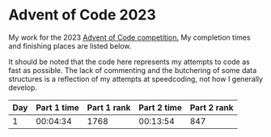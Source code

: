 # Advent of Code 2023

My work for the 2023 [Advent of Code competition.](https://adventofcode.com) My completion times and finishing places are listed below.  

It should be noted that the code here represents my attempts to code as fast as possible. The lack of commenting and the butchering of some data structures is a reflection of my attempts at speedcoding, not how I generally develop.  

| Day | Part 1 time | Part 1 rank | Part 2 time | Part 2 rank |
| --- | ----------- | ----------- | ----------- | ----------- |
| 1   | 00:04:34    | 1768        | 00:13:54    | 847         |
